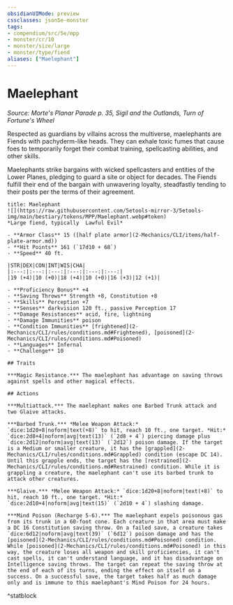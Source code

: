 ```yaml
---
obsidianUIMode: preview
cssclasses: json5e-monster
tags:
- compendium/src/5e/mpp
- monster/cr/10
- monster/size/large
- monster/type/fiend
aliases: ["Maelephant"]
---
```

# Maelephant
*Source: Morte's Planar Parade p. 35, Sigil and the Outlands, Turn of Fortune's Wheel*  

Respected as guardians by villains across the multiverse, maelephants are Fiends with pachyderm-like heads. They can exhale toxic fumes that cause foes to temporarily forget their combat training, spellcasting abilities, and other skills.

Maelephants strike bargains with wicked spellcasters and entities of the Lower Planes, pledging to guard a site or object for decades. The Fiends fulfill their end of the bargain with unwavering loyalty, steadfastly tending to their posts per the terms of their agreement.

```ad-statblock
title: Maelephant
![](https://raw.githubusercontent.com/5etools-mirror-3/5etools-img/main/bestiary/tokens/MPP/Maelephant.webp#token)
*Large fiend, typically  Lawful Evil*

- **Armor Class** 15 ([half plate armor](2-Mechanics/CLI/items/half-plate-armor.md))
- **Hit Points** 161 (`17d10 + 68`)
- **Speed** 40 ft.

|STR|DEX|CON|INT|WIS|CHA|
|:---:|:---:|:---:|:---:|:---:|:---:|
|19 (+4)|10 (+0)|18 (+4)|10 (+0)|16 (+3)|12 (+1)|

- **Proficiency Bonus** +4
- **Saving Throws** Strength +8, Constitution +8
- **Skills** Perception +7
- **Senses** darkvision 120 ft., passive Perception 17
- **Damage Resistances** acid, fire, lightning
- **Damage Immunities** poison
- **Condition Immunities** [frightened](2-Mechanics/CLI/rules/conditions.md#Frightened), [poisoned](2-Mechanics/CLI/rules/conditions.md#Poisoned)
- **Languages** Infernal
- **Challenge** 10

## Traits

***Magic Resistance.*** The maelephant has advantage on saving throws against spells and other magical effects.

## Actions

***Multiattack.*** The maelephant makes one Barbed Trunk attack and two Glaive attacks.

***Barbed Trunk.*** *Melee Weapon Attack:* `dice:1d20+8|noform|text(+8)` to hit, reach 10 ft., one target. *Hit:* `dice:2d8+4|noform|avg|text(13)` (`2d8 + 4`) piercing damage plus `dice:2d12|noform|avg|text(13)` (`2d12`) poison damage. If the target is a Medium or smaller creature, it has the [grappled](2-Mechanics/CLI/rules/conditions.md#Grappled) condition (escape DC 14). Until this grapple ends, the target has the [restrained](2-Mechanics/CLI/rules/conditions.md#Restrained) condition. While it is grappling a creature, the maelephant can't use its barbed trunk to attack other creatures.

***Glaive.*** *Melee Weapon Attack:* `dice:1d20+8|noform|text(+8)` to hit, reach 10 ft., one target. *Hit:* `dice:2d10+4|noform|avg|text(15)` (`2d10 + 4`) slashing damage.

***Mind Poison (Recharge 5-6).*** The maelephant expels poisonous gas from its trunk in a 60-foot cone. Each creature in that area must make a DC 16 Constitution saving throw. On a failed save, a creature takes `dice:6d12|noform|avg|text(39)` (`6d12`) poison damage and has the [poisoned](2-Mechanics/CLI/rules/conditions.md#Poisoned) condition. While [poisoned](2-Mechanics/CLI/rules/conditions.md#Poisoned) in this way, the creature loses all weapon and skill proficiencies, it can't cast spells, it can't understand language, and it has disadvantage on Intelligence saving throws. The target can repeat the saving throw at the end of each of its turns, ending the effect on itself on a success. On a successful save, the target takes half as much damage only and is immune to this maelephant's Mind Poison for 24 hours.
```
^statblock